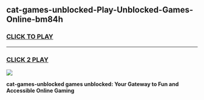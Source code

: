 
## cat-games-unblocked-Play-Unblocked-Games-Online-bm84h
<h3>
<a href="https://premium76.site?title=cat-games-unblocked&ref=24A">CLICK TO PLAY</a></h3>
<hr>

<h3>
<a href="https://premium76.site?title=cat-games-unblocked&ref=24A">CLICK 2 PLAY</a>
  
</h3>

<a href="https://premium76.site?title=cat-games-unblocked&ref=24A"><img src="https://clearcache.store/games.png"></a>


**cat-games-unblocked games unblocked: Your Gateway to Fun and Accessible Online Gaming**
